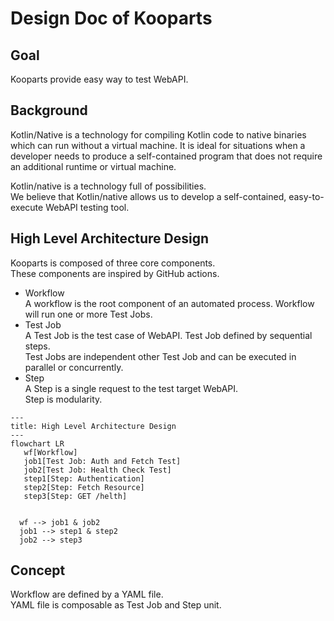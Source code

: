 # Design Doc of Kooparts

## Goal

Kooparts provide easy way to test WebAPI.

## Background

Kotlin/Native is a technology for compiling Kotlin code to native binaries which can run without a virtual machine.
It is ideal for situations when a developer needs to produce a self-contained program that does not require an additional runtime or virtual machine.

Kotlin/native is a technology full of possibilities.  
We believe that Kotlin/native allows us to develop a self-contained, easy-to-execute WebAPI testing tool.

## High Level Architecture Design

Kooparts is composed of three core components.  
These components are inspired by GitHub actions.

- Workflow  
  A workflow is the root component of an automated process.
  Workflow will run one or more Test Jobs.
- Test Job  
  A Test Job is the test case of WebAPI. 
  Test Job defined by sequential steps.  
  Test Jobs are independent other Test Job and can be executed in parallel or concurrently.
- Step  
  A Step is a single request to the test target WebAPI.  
  Step is modularity.

```mermaid
---
title: High Level Architecture Design
---
flowchart LR
   wf[Workflow]
   job1[Test Job: Auth and Fetch Test]
   job2[Test Job: Health Check Test]
   step1[Step: Authentication]
   step2[Step: Fetch Resource]
   step3[Step: GET /helth]


  wf --> job1 & job2
  job1 --> step1 & step2
  job2 --> step3
```

## Concept

Workflow are defined by a YAML file.  
YAML file is composable as Test Job and Step unit.

